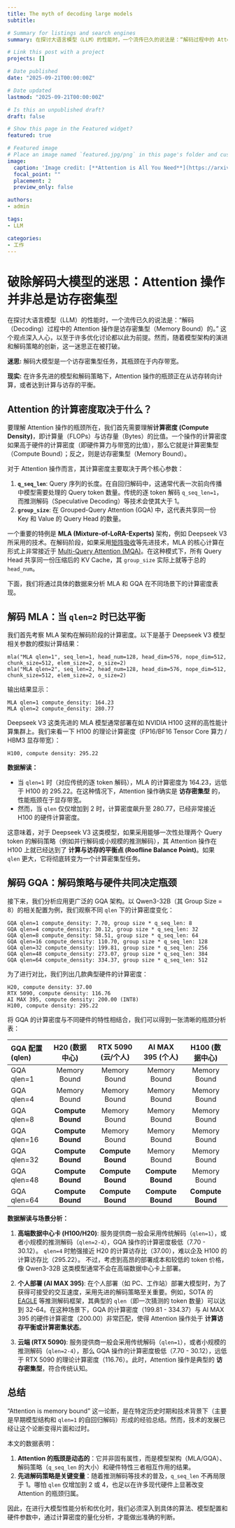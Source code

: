 ```yaml
---
title: The myth of decoding large models
subtitle: 

# Summary for listings and search engines
summary: 在探讨大语言模型（LLM）的性能时，一个流传已久的说法是：“解码过程中的 Attention 操作是访存密集型（Memory Bound）的。” 这个观点深入人心，以至于许多优化讨论都以此为前提。然而，随着模型架构的演进和解码策略的创新，这一迷思正在被打破。

# Link this post with a project
projects: []

# Date published
date: "2025-09-21T00:00:00Z"

# Date updated
lastmod: "2025-09-21T00:00:00Z"

# Is this an unpublished draft?
draft: false

# Show this page in the Featured widget?
featured: true

# Featured image
# Place an image named `featured.jpg/png` in this page's folder and customize its options here.
image:
  caption: 'Image credit: [**Attention is All You Need**](https://arxiv.org/html/1706.03762v7)'
  focal_point: ""
  placement: 2
  preview_only: false

authors:
- admin

tags:
- LLM

categories:
- 工作
---
```

<!-- 
# The myth of decoding large models

old myth: decoding large models is memory bound.

current reality: decoding large models is often not memory bound.

## attention 的计算密度取决于什么？

取决于 `q_seq_len` 和 `group_size`，`group_size` 就是 `GQA` 的 `group_size`。
MLA 在 decode 阶段如果采用[矩阵吸收](https://zhuanlan.zhihu.com/p/700214123)，则 attention 的核心计算类似于 [MQA](https://arxiv.org/abs/1911.02150)，
每个 head 对应同一个 compresed kv cache，其 `group_size` 就是 `head_num`。

## decoding MLA

MLA 按照如下配置的计算密度：
```
mla("MLA qlen=1", seq_len=1, head_num=128, head_dim=576, nope_dim=512, chunk_size=512, elem_size=2, o_size=2)
mla("MLA qlen=2", seq_len=2, head_num=128, head_dim=576, nope_dim=512, chunk_size=512, elem_size=2, o_size=2)
```

输出结果：
```
MLA qlen=1 compute_density: 164.22641509433961
MLA qlen=2 compute_density: 280.7741935483871
```
MLA(Deepseek V3) 一般采用集群方式，用 H100 进行推理。

H100 计算密度
```
H100, compute density: 295.2238805970149
```

因此，如果 qlen=2，对应 deepseek V3 开启 MTP=1，则 MLA 的理论 roofline 是计算访存平衡。

## decoding GQA

GQA 按照 QWEN3-32B 配置的计算密度：
```
GQA qlen=1 compute_density: 7.699, group size * q_seq_len: 8
GQA qlen=4 compute_density: 30.118, group size * q_seq_len: 32
GQA qlen=8 compute_density: 58.514, group size * q_seq_len: 64
GQA qlen=16 compute_density: 110.703, group size * q_seq_len: 128
GQA qlen=32 compute_density: 199.805, group size * q_seq_len: 256
GQA qlen=48 compute_density: 273.067, group size * q_seq_len: 384
GQA qlen=64 compute_density: 334.367, group size * q_seq_len: 512
```

各类硬件的计算密度：
```
H20, compute density: 37.000
RTX 5090, compute density: 116.760
AI MAX 395, compute density: 200.000 (INT8)
H100, compute density: 295.224
```

在 `qlen=4-8` 时，H20 上达到计算访存平衡；在 `qlen=48` 左右时，在 H100 上达到计算访存平衡。

| GQA Configuration | H20 | RTX 5090 | AI MAX 395 | H100 |
|---|---|---|---|---|
| GQA qlen=1 | Memory Bound | Memory Bound | Memory Bound | Memory Bound |
| GQA qlen=4 | Memory Bound | Memory Bound | Memory Bound | Memory Bound |
| GQA qlen=8 | Compute Bound | Memory Bound | Memory Bound | Memory Bound |
| GQA qlen=16 | Compute Bound | Memory Bound | Memory Bound | Memory Bound |
| GQA qlen=32 | Compute Bound | Compute Bound | Memory Bound | Memory Bound |
| GQA qlen=48 | Compute Bound | Compute Bound | Compute Bound | Memory Bound |
| GQA qlen=64 | Compute Bound | Compute Bound | Compute Bound | Compute Bound |


考虑到推理成本，QWEN3-32B 大概率不会在 H100、H20 这类数据中心计算卡上推理。
使用 AI MAX 395 在端侧部署，或者使用 RTX 5090 在云上部署（我不太确定？），是更合理的方案。
如果使用 AI MAX 395 进行端侧部署，一般会考虑使用 SOTA 的 [EAGLE3 推测解码]()，其典型 `qlen` 是32-64，此时 GQA 的计算访存比较为平衡。
如果使用 RTX 5090 在云上部署，则典型的 qlen=1-4，此时 GQA 的计算访存比很低，是典型的 memory bound。

## 总结 -->

# 破除解码大模型的迷思：Attention 操作并非总是访存密集型

在探讨大语言模型（LLM）的性能时，一个流传已久的说法是：“解码（Decoding）过程中的 Attention 操作是访存密集型（Memory Bound）的。” 这个观点深入人心，以至于许多优化讨论都以此为前提。然而，随着模型架构的演进和解码策略的创新，这一迷思正在被打破。

**迷思:** 解码大模型是一个访存密集型任务，其瓶颈在于内存带宽。

**现实:** 在许多先进的模型和解码策略下，Attention 操作的瓶颈正在从访存转向计算，或者达到计算与访存的平衡。

## Attention 的计算密度取决于什么？

要理解 Attention 操作的瓶颈所在，我们首先需要理解**计算密度 (Compute Density)**，即计算量（FLOPs）与访存量（Bytes）的比值。一个操作的计算密度如果高于硬件的计算密度（即硬件算力与带宽的比值），那么它就是计算密集型（Compute Bound）；反之，则是访存密集型（Memory Bound）。

对于 Attention 操作而言，其计算密度主要取决于两个核心参数：

1.  **`q_seq_len`**: Query 序列的长度。在自回归解码中，这通常代表一次前向传播中模型需要处理的 Query token 数量。传统的逐 token 解码 `q_seq_len=1`，而推测解码（Speculative Decoding）等技术会使其大于 1。
2.  **`group_size`**: 在 Grouped-Query Attention (GQA) 中，这代表共享同一份 Key 和 Value 的 Query Head 的数量。

一个重要的特例是 **MLA (Mixture-of-LoRA-Experts)** 架构，例如 Deepseek V3 所采用的技术。在解码阶段，如果采用[矩阵吸收](https://zhuanlan.zhihu.com/p/700214123)等先进技术，MLA 的核心计算在形式上非常接近于 [Multi-Query Attention (MQA)](https://arxiv.org/abs/1911.02150)。在这种模式下，所有 Query Head 共享同一份压缩后的 KV Cache，其 `group_size` 实际上就等于总的 `head_num`。

下面，我们将通过具体的数据来分析 MLA 和 GQA 在不同场景下的计算密度表现。

## 解码 MLA：当 `qlen=2` 时已达平衡

我们首先考察 MLA 架构在解码阶段的计算密度。以下是基于 Deepseek V3 模型相关参数的模拟计算结果：

```
mla("MLA qlen=1", seq_len=1, head_num=128, head_dim=576, nope_dim=512, chunk_size=512, elem_size=2, o_size=2)
mla("MLA qlen=2", seq_len=2, head_num=128, head_dim=576, nope_dim=512, chunk_size=512, elem_size=2, o_size=2)
```

输出结果显示：

```
MLA qlen=1 compute_density: 164.23
MLA qlen=2 compute_density: 280.77
```

Deepseek V3 这类先进的 MLA 模型通常部署在如 NVIDIA H100 这样的高性能计算集群上。我们来看一下 H100 的理论计算密度（FP16/BF16 Tensor Core 算力 / HBM3 显存带宽）：

```
H100, compute density: 295.22
```

**数据解读：**

-   当 `qlen=1` 时（对应传统的逐 token 解码），MLA 的计算密度为 164.23，远低于 H100 的 295.22。在这种情况下，Attention 操作确实是 **访存密集型** 的，性能瓶颈在于显存带宽。
-   然而，当 `qlen` 仅仅增加到 2 时，计算密度飙升至 280.77，已经非常接近 H100 的硬件计算密度。

这意味着，对于 Deepseek V3 这类模型，如果采用能够一次性处理两个 Query token 的解码策略（例如并行解码或小规模的推测解码），其 Attention 操作在 H100 上就已经达到了 **计算与访存的平衡点 (Roofline Balance Point)**。如果 `qlen` 更大，它将彻底转变为一个计算密集型任务。

## 解码 GQA：解码策略与硬件共同决定瓶颈

接下来，我们分析应用更广泛的 GQA 架构。以 Qwen3-32B（其 Group Size = 8）的相关配置为例，我们观察不同 `qlen` 下的计算密度变化：

```
GQA qlen=1 compute_density: 7.70, group size * q_seq_len: 8
GQA qlen=4 compute_density: 30.12, group size * q_seq_len: 32
GQA qlen=8 compute_density: 58.51, group size * q_seq_len: 64
GQA qlen=16 compute_density: 110.70, group size * q_seq_len: 128
GQA qlen=32 compute_density: 199.81, group size * q_seq_len: 256
GQA qlen=48 compute_density: 273.07, group size * q_seq_len: 384
GQA qlen=64 compute_density: 334.37, group size * q_seq_len: 512
```

为了进行对比，我们列出几款典型硬件的计算密度：

```
H20, compute density: 37.00
RTX 5090, compute density: 116.76
AI MAX 395, compute density: 200.00 (INT8)
H100, compute density: 295.22
```

将 GQA 的计算密度与不同硬件的特性相结合，我们可以得到一张清晰的瓶颈分析表：

| GQA 配置 (qlen) | H20 (数据中心) | RTX 5090 (云/个人) | AI MAX 395 (个人) | H100 (数据中心) |
| :--- | :---: | :---: | :---: | :---: |
| GQA qlen=1 | Memory Bound | Memory Bound | Memory Bound | Memory Bound |
| GQA qlen=4 | Memory Bound | Memory Bound | Memory Bound | Memory Bound |
| GQA qlen=8 | **Compute Bound** | Memory Bound | Memory Bound | Memory Bound |
| GQA qlen=16 | **Compute Bound** | Memory Bound | Memory Bound | Memory Bound |
| GQA qlen=32 | **Compute Bound** | **Compute Bound** | Memory Bound | Memory Bound |
| GQA qlen=48 | **Compute Bound** | **Compute Bound** | **Compute Bound** | Memory Bound |
| GQA qlen=64 | **Compute Bound** | **Compute Bound** | **Compute Bound** | **Compute Bound** |

**数据解读与场景分析：**

1.  **高端数据中心卡 (H100/H20)**: 服务提供商一般会采用传统解码（`qlen=1`），或者小规模的推测解码（`qlen=2-4`），GQA 操作的计算密度极低（7.70 - 30.12）。
`qlen=4` 时勉强接近 H20 的计算访存比（37.00），难以企及 H100 的计算访存比（295.22）。
不过，考虑到高昂的部署成本和较低的 token 价格，像 Qwen3-32B 这类模型通常不会在高端数据中心卡上部署。

1.  **个人部署 (AI MAX 395)**: 在个人部署（如 PC、工作站）部署大模型时，为了获得可接受的交互速度，采用先进的解码策略至关重要。例如，SOTA 的 [EAGLE](https://github.com/SafeAILab/EAGLE) 等推测解码框架，其典型的 `qlen`（即一次猜测的 token 数量）可以达到 32-64。在这种场景下，GQA 的计算密度（199.81 - 334.37）与 AI MAX 395 的硬件计算密度（200.00）非常匹配，使得 Attention 操作处于 **计算访存平衡或计算密集状态**。

2.  **云端 (RTX 5090)**: 服务提供商一般会采用传统解码（`qlen=1`），或者小规模的推测解码（`qlen=2-4`），那么 GQA 操作的计算密度极低（7.70 - 30.12），远低于 RTX 5090 的理论计算密度（116.76）。此时，Attention 操作是典型的 **访存密集型**，符合传统认知。

## 总结

“Attention is memory bound” 这一论断，是在特定历史时期和技术背景下（主要是早期模型结构和 `qlen=1` 的自回归解码）形成的经验总结。然而，技术的发展已经让这个论断变得片面和过时。

本文的数据表明：

1.  **Attention 的瓶颈是动态的**：它并非固有属性，而是模型架构（MLA/GQA）、解码策略（`q_seq_len` 的大小）和硬件特性三者相互作用的结果。
2.  **先进解码策略是关键变量**：随着推测解码等技术的普及，`q_seq_len` 不再局限于 1。哪怕 `qlen` 仅增加到 2 或 4，也足以在许多现代硬件上显著改变 Attention 的瓶颈归属。

因此，在进行大模型性能分析和优化时，我们必须深入到具体的算法、模型配置和硬件参数中，通过计算密度的量化分析，才能做出准确的判断。